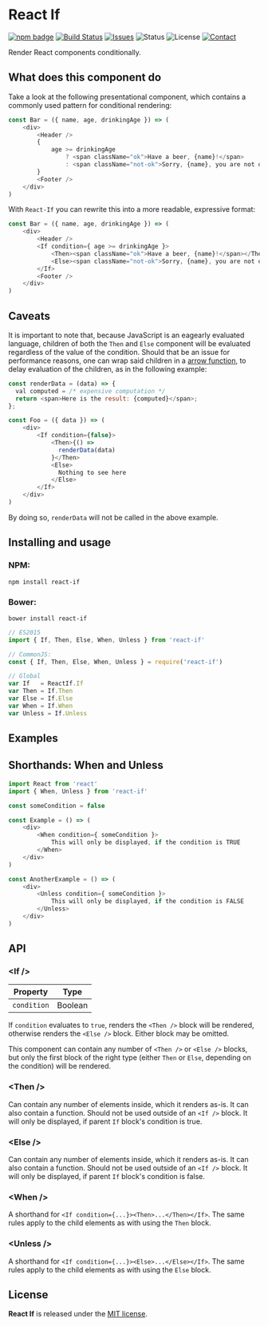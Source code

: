 
# React If

[![npm badge](http://img.shields.io/npm/v/react-if.svg)](https://www.npmjs.com/package/react-if)
[![Build Status](https://travis-ci.org/romac/react-if.svg?branch=master&style=flat)](https://travis-ci.org/romac/react-if)
[![Issues](http://img.shields.io/github/issues/romac/react-if.svg?style=flat)](https://github.com/romac/react-if/issues)
![Status](https://img.shields.io/badge/status-inactive-lightgray.svg?style=flat)
![License](https://img.shields.io/badge/license-mit-brightgreen.svg?style=flat)
[![Contact](https://img.shields.io/badge/contact-@__romac-blue.svg?style=flat)](https://twitter.com/_romac)

Render React components conditionally.

## What does this component do

Take a look at the following presentational component, which contains a commonly used pattern for conditional rendering:

```javascript
const Bar = ({ name, age, drinkingAge }) => (
    <div>
        <Header />
        {
            age >= drinkingAge
                ? <span className="ok">Have a beer, {name}!</span>
                : <span className="not-ok">Sorry, {name}, you are not old enough.</span>
        }
        <Footer />
    </div>
)
```

With `React-If` you can rewrite this into a more readable, expressive format:

```javascript
const Bar = ({ name, age, drinkingAge }) => (
    <div>
        <Header />
        <If condition={ age >= drinkingAge }>
            <Then><span className="ok">Have a beer, {name}!</span></Then>
            <Else><span className="not-ok">Sorry, {name}, you are not old enough.</span></Else>
        </If>
        <Footer />
    </div>
)
```

## Caveats

It is important to note that, because JavaScript is an eagearly evaluated language, children of both the `Then` and `Else` component will be evaluated regardless of the value of the condition. Should that be an issue for performance reasons, one can wrap said children in a [arrow function](https://developer.mozilla.org/en-US/docs/Web/JavaScript/Reference/Functions/Arrow_functions), to delay evaluation of the children, as in the following example:


```javascript
const renderData = (data) => {
  val computed = /* expensive computation */
  return <span>Here is the result: {computed}</span>;
};

const Foo = ({ data }) => (
    <div>
        <If condition={false}>
            <Then>{() =>
              renderData(data)
            }</Then>
            <Else>
              Nothing to see here
            </Else>
        </If>
    </div>
)
```

By doing so, `renderData` will not be called in the above example.

## Installing and usage

### NPM:

`npm install react-if`

### Bower:

`bower install react-if`

```javascript
// ES2015
import { If, Then, Else, When, Unless } from 'react-if'

// CommonJS:
const { If, Then, Else, When, Unless } = require('react-if')

// Global
var If   = ReactIf.If
var Then = If.Then
var Else = If.Else
var When = If.When
var Unless = If.Unless
```

## Examples

## Shorthands: When and Unless

```javascript
import React from 'react'
import { When, Unless } from 'react-if'

const someCondition = false

const Example = () => (
    <div>
        <When condition={ someCondition }>
            This will only be displayed, if the condition is TRUE
        </When>
    </div>
)

const AnotherExample = () => (
    <div>
        <Unless condition={ someCondition }>
            This will only be displayed, if the condition is FALSE
        </Unless>
    </div>
)
```

## API

### &lt;If /&gt;

| Property      | Type    |
| ------------- | ------- |
| `condition`   | Boolean |

If `condition` evaluates to `true`, renders the `<Then />` block will be rendered, otherwise renders the `<Else />` block. Either block may be omitted.

This component can contain any number of `<Then />` or `<Else />` blocks, but only the first block of the right type (either `Then` or `Else`, depending on the condition) will be rendered.

### &lt;Then /&gt;

Can contain any number of elements inside, which it renders as-is. It can also contain a function. Should not be used outside of an `<If />` block. It will only be displayed, if parent `If` block's condition is true.

### &lt;Else /&gt;

Can contain any number of elements inside, which it renders as-is. It can also contain a function. Should not be used outside of an `<If />` block. It will only be displayed, if parent `If` block's condition is false.

### &lt;When /&gt;

A shorthand for `<If condition={...}><Then>...</Then></If>`. The same rules apply to the child elements as with using the `Then` block.

### &lt;Unless /&gt;

A shorthand for `<If condition={...}><Else>...</Else></If>`. The same rules apply to the child elements as with using the `Else` block.

## License

**React If** is released under the [MIT license](http://romac.mit-license.org).
